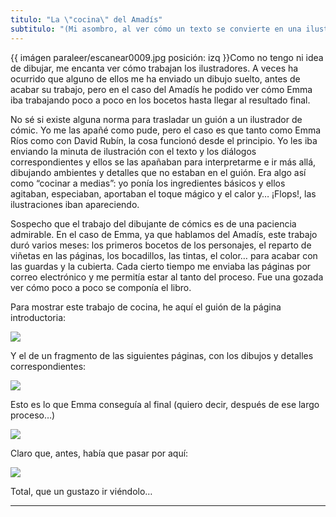 ```yaml
---
titulo: "La \"cocina\" del Amadís"
subtitulo: "(Mi asombro, al ver cómo un texto se convierte en una ilustración...)"
---
```

{{ imágen paraleer/escanear0009.jpg posición: izq }}Como no tengo ni idea de
dibujar, me encanta ver cómo trabajan los ilustradores. A veces ha ocurrido
que alguno de ellos me ha enviado un dibujo suelto, antes de acabar su
trabajo, pero en el caso del Amadís he podido ver cómo Emma iba trabajando
poco a poco en los bocetos hasta llegar al resultado final.

No sé si existe alguna norma para trasladar un guión a un ilustrador de
cómic. Yo me las apañé como pude, pero el caso es que tanto como Emma Ríos
como con David Rubín, la cosa funcionó desde el principio. Yo les iba
enviando la minuta de ilustración con el texto y los diálogos
correspondientes y ellos se las apañaban para interpretarme e ir más allá,
dibujando ambientes y detalles que no estaban en el guión. Era algo así como
“cocinar a medias”: yo ponía los ingredientes básicos y ellos agitaban,
especiaban, aportaban el toque mágico y el calor y… ¡Flops!, las
ilustraciones iban apareciendo.

Sospecho que el trabajo del dibujante de cómics es de una paciencia
admirable. En el caso de Emma, ya que hablamos del Amadís, este trabajo duró
varios meses: los primeros bocetos de los personajes, el reparto de viñetas
en las páginas, los bocadillos, las tintas, el color… para acabar con las
guardas y la cubierta. Cada cierto tiempo me enviaba las páginas por correo
electrónico y me permitía estar al tanto del proceso. Fue una gozada ver cómo
poco a poco se componía el libro.

Para mostrar este trabajo de cocina, he aquí el guión de la página
introductoria:

![](/imagenes/paraleer/cocina-amadis1.jpg)

Y el de un fragmento de las siguientes páginas, con los dibujos y detalles
correspondientes:

![](/imagenes/paraleer/cocina-amadis2.jpg)

Esto es lo que Emma conseguía al final (quiero decir, después de ese largo
proceso…)

![](/imagenes/paraleer/cocina-amadis3.jpg)

Claro que, antes, había que pasar por aquí:

![](/imagenes/paraleer/cocina-amadis4.jpg)

Total, que un gustazo ir viéndolo…

* * *
